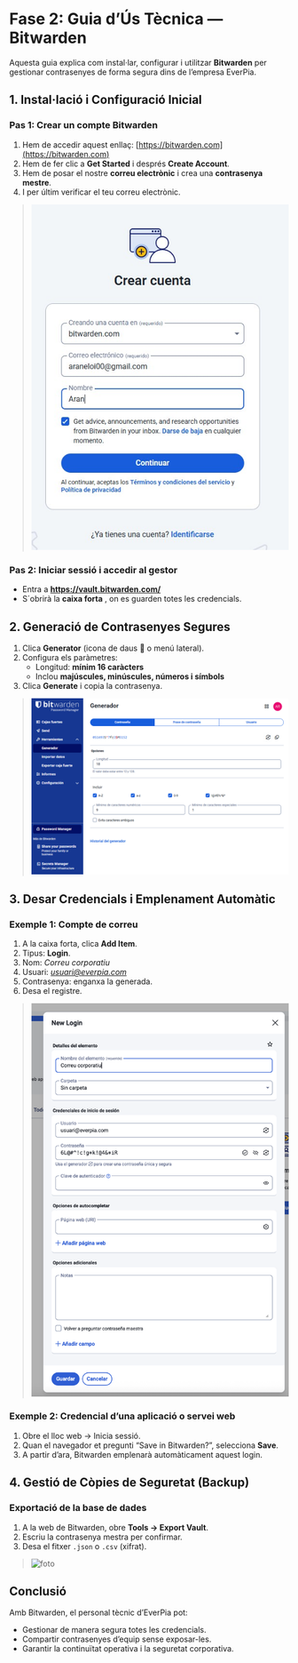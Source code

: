 # Fase 2: Guia d’Ús Tècnica — Bitwarden

Aquesta guia explica com instal·lar, configurar i utilitzar **Bitwarden** per gestionar contrasenyes de forma segura dins de l’empresa EverPia.



##  1. Instal·lació i Configuració Inicial

###  Pas 1: Crear un compte Bitwarden
1. Hem de accedir aquest enllaç: [https://bitwarden.com](https://bitwarden.com)
2. Hem de fer clic a **Get Started** i després **Create Account**.
3. Hem de posar el nostre **correu electrònic** i crea una **contrasenya mestre**.
4. I per últim verificar el teu correu electrònic.

>  ![foto](img/imatge1.1.jpg) 



###  Pas 2: Iniciar sessió i accedir al gestor
- Entra a **https://vault.bitwarden.com/**
- S´obrirà la **caixa forta** , on es guarden totes les credencials.



##  2. Generació de Contrasenyes Segures

1. Clica **Generator** (icona de daus 🎲 o menú lateral).
2. Configura els paràmetres:
   - Longitud: **mínim 16 caràcters**
   - Inclou **majúscules, minúscules, números i símbols**
3. Clica **Generate** i copia la contrasenya.

>   ![foto](img/imatge_2.jpg) 



##  3. Desar Credencials i Emplenament Automàtic

###  Exemple 1: Compte de correu
1. A la caixa forta, clica **Add Item**.
2. Tipus: **Login**.
3. Nom: *Correu corporatiu*
4. Usuari: *usuari@everpia.com*
5. Contrasenya: enganxa la generada.
6. Desa el registre.

>   ![foto](img/imatge_2_.jpg) 


### Exemple 2: Credencial d’una aplicació o servei web
1. Obre el lloc web → Inicia sessió.
2. Quan el navegador et pregunti “Save in Bitwarden?”, selecciona **Save**.
3. A partir d’ara, Bitwarden emplenarà automàticament aquest login.



##  4. Gestió de Còpies de Seguretat (Backup)

###  Exportació de la base de dades
1. A la web de Bitwarden, obre **Tools → Export Vault**.
2. Escriu la contrasenya mestra per confirmar.
3. Desa el fitxer `.json` o `.csv` (xifrat).

>    ![foto](img/imatge_·.jpg) 



## Conclusió

Amb Bitwarden, el personal tècnic d’EverPia pot:
- Gestionar de manera segura totes les credencials.
- Compartir contrasenyes d’equip sense exposar-les.
- Garantir la continuïtat operativa i la seguretat corporativa.



